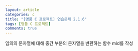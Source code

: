 ```yaml
---
layout: article
categories: c
title: "[명품 C 프로젝트] 연습문제 2.1.6"
tags: [명품 C 프로젝트]
comments: true
---
```


임의의 문자열에 대해 중간 부분의 문자열을 반환하는 함수 mid를 작성

<script src="https://gist.github.com/junne47/9ba237b0b37b0c7cc8d1a084c4f98913.js"></script>
